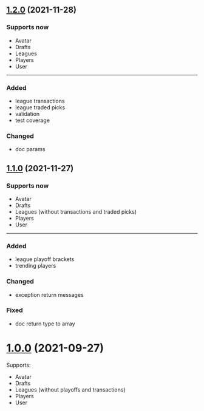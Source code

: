 ## [1.2.0](https://github.com/SchoppAx/php-sleeper-api/compare/v1.1.0...v1.2.0) (2021-11-28)

### Supports now

- Avatar
- Drafts
- Leagues
- Players
- User

---

### Added

- league transactions
- league traded picks
- validation
- test coverage

### Changed

- doc params


## [1.1.0](https://github.com/SchoppAx/php-sleeper-api/compare/v1.0.0...v1.1.0) (2021-11-27)

### Supports now

- Avatar
- Drafts
- Leagues (without transactions and traded picks)
- Players
- User

---

### Added

- league playoff brackets
- trending players

### Changed

- exception return messages

### Fixed

- doc return type to array


# [1.0.0](https://github.com/SchoppAx/php-sleeper-api/compare/v1.0.0...master) (2021-09-27)

Supports:

- Avatar
- Drafts
- Leagues (without playoffs and transactions)
- Players
- User

